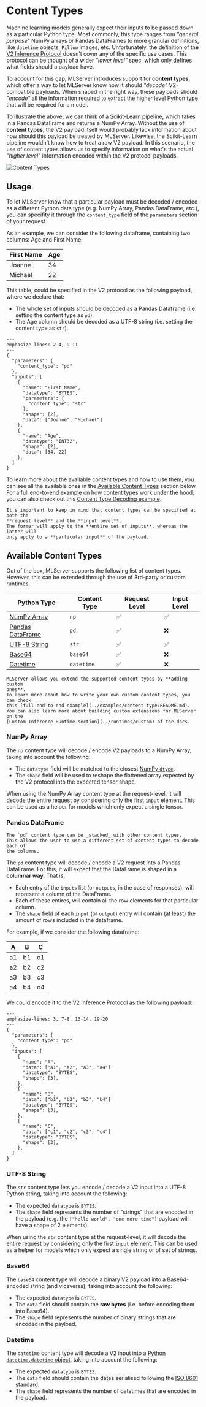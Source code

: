 # Content Types

Machine learning models generally expect their inputs to be passed down as a
particular Python type.
Most commonly, this type ranges from _"general purpose"_ NumPy arrays or Pandas
DataFrames to more granular definitions, like `datetime` objects, `Pillow`
images, etc.
Unfortunately, the definition of the [V2 Inference
Protocol](https://kserve.github.io/website/modelserving/inference_api/) doesn't
cover any of the specific use cases.
This protocol can be thought of a wider _"lower level"_ spec, which only
defines what fields should a payload have.

To account for this gap, MLServer introduces support for **content types**,
which offer a way to let MLServer know how it should _"decode"_ V2-compatible
payloads.
When shaped in the right way, these payloads should _"encode"_ all the
information required to extract the higher level Python type that will be
required for a model.

To illustrate the above, we can think of a Scikit-Learn pipeline, which takes
in a Pandas DataFrame and returns a NumPy Array.
Without the use of **content types**, the V2 payload itself would probably lack
information about how should this payload be treated by MLServer.
Likewise, the Scikit-Learn pipeline wouldn't know how to treat a raw V2
payload.
In this scenario, the use of content types allows us to specify information on
what's the actual _"higher level"_ information encoded within the V2 protocol
payloads.

![Content Types](../assets/content-type.svg)

## Usage

To let MLServer know that a particular payload must be decoded / encoded as a
different Python data type (e.g. NumPy Array, Pandas DataFrame, etc.), you can
specifity it through the `content_type` field of the `parameters` section of
your request.

As an example, we can consider the following dataframe, containing two columns:
Age and First Name.

| First Name | Age |
| ---------- | --- |
| Joanne     | 34  |
| Michael    | 22  |

This table, could be specified in the V2 protocol as the following payload, where we declare that:

- The whole set of inputs should be decoded as a Pandas Dataframe (i.e. setting
  the content type as `pd`).
- The Age column should be decoded as a UTF-8 string (i.e. setting the content
  type as `str`).

```{code-block} json
---
emphasize-lines: 2-4, 9-11
---
{
  "parameters": {
    "content_type": "pd"
  },
  "inputs": [
    {
      "name": "First Name",
      "datatype": "BYTES",
      "parameters": {
        "content_type": "str"
      },
      "shape": [2],
      "data": ["Joanne", "Michael"]
    },
    {
      "name": "Age",
      "datatype": "INT32",
      "shape": [2],
      "data": [34, 22]
    },
  ]
}
```

To learn more about the available content types and how to use them, you can
see all the available ones in the [Available Content
Types](#available-content-types) section below.
For a full end-to-end example on how content types work under the hood, you can
also check out this [Content Type Decoding
example](../examples/content-type/README.md).

```{note}
It's important to keep in mind that content types can be specified at both the
**request level** and the **input level**.
The former will apply to the **entire set of inputs**, whereas the latter will
only apply to a **particular input** of the payload.
```

## Available Content Types

Out of the box, MLServer supports the following list of content types.
However, this can be extended through the use of 3rd-party or custom runtimes.

| Python Type                           | Content Type | Request Level | Input Level |
| ------------------------------------- | ------------ | ------------- | ----------- |
| [NumPy Array](#numpy-array)           | `np`         | ✅            | ✅          |
| [Pandas DataFrame](#pandas-dataframe) | `pd`         | ✅            | ❌          |
| [UTF-8 String](#utf-8-string)         | `str`        | ✅            | ✅          |
| [Base64](#base64)                     | `base64`     | ✅            | ❌          |
| [Datetime](#datetime)                 | `datetime`   | ✅            | ❌          |

```{note}
MLServer allows you extend the supported content types by **adding custom
ones**.
To learn more about how to write your own custom content types, you can check
this [full end-to-end example](../examples/content-type/README.md).
You can also learn more about building custom extensions for MLServer on the
[Custom Inference Runtime section](../runtimes/custom) of the docs.
```

### NumPy Array

The `np` content type will decode / encode V2 payloads to a NumPy Array, taking
into account the following:

- The `datatype` field will be matched to the closest [NumPy
  `dtype`](https://numpy.org/doc/stable/reference/arrays.dtypes.html).
- The `shape` field will be used to reshape the flattened array expected by the
  V2 protocol into the expected tensor shape.

When using the NumPy Array content type at the request-level, it will decode
the entire request by considering only the first `input` element.
This can be used as a helper for models which only expect a single tensor.

### Pandas DataFrame

```{note}
The `pd` content type can be _stacked_ with other content types.
This allows the user to use a different set of content types to decode each of
the columns.
```

The `pd` content type will decode / encode a V2 request into a Pandas
DataFrame.
For this, it will expect that the DataFrame is shaped in a **columnar way**.
That is,

- Each entry of the `inputs` list (or `outputs`, in the case of
  responses), will represent a column of the DataFrame.
- Each of these entires, will contain all the row elements for that particular
  column.
- The `shape` field of each `input` (or `output`) entry will contain (at least)
  the amount of rows included in the dataframe.

For example, if we consider the following dataframe:

| A   | B   | C   |
| --- | --- | --- |
| a1  | b1  | c1  |
| a2  | b2  | c2  |
| a3  | b3  | c3  |
| a4  | b4  | c4  |

We could encode it to the V2 Inference Protocol as the following payload:

```{code-block} json
---
emphasize-lines: 3, 7-8, 13-14, 19-20
---
{
  "parameters": {
    "content_type": "pd"
  },
  "inputs": [
    {
      "name": "A",
      "data": ["a1", "a2", "a3", "a4"]
      "datatype": "BYTES",
      "shape": [3],
    },
    {
      "name": "B",
      "data": ["b1", "b2", "b3", "b4"]
      "datatype": "BYTES",
      "shape": [3],
    },
    {
      "name": "C",
      "data": ["c1", "c2", "c3", "c4"]
      "datatype": "BYTES",
      "shape": [3],
    },
  ]
}
```

### UTF-8 String

The `str` content type lets you encode / decode a V2 input into a UTF-8
Python string, taking into account the following:

- The expected `datatype` is `BYTES`.
- The `shape` field represents the number of "strings" that are encoded in
  the payload (e.g. the `["hello world", "one more time"]` payload will have a
  shape of 2 elements).

When using the `str` content type at the request-level, it will decode the
entire request by considering only the first `input` element.
This can be used as a helper for models which only expect a single string or of
set of strings.

### Base64

The `base64` content type will decode a binary V2 payload into a Base64-encoded
string (and viceversa), taking into account the following:

- The expected `datatype` is `BYTES`.
- The `data` field should contain the **raw bytes** (i.e. before encoding them
  into Base64).
- The `shape` field represents the number of binary strings that are encoded in
  the payload.

### Datetime

The `datetime` content type will decode a V2 input into a [Python
`datetime.datetime`
object](https://docs.python.org/3/library/datetime.html#datetime.datetime),
taking into account the following:

- The expected `datatype` is `BYTES`.
- The `data` field should contain the dates serialised following the [ISO 8601
  standard](https://en.wikipedia.org/wiki/ISO_8601).
- The `shape` field represents the number of datetimes that are encoded in
  the payload.
